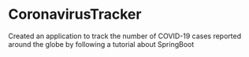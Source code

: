 # CoronavirusTracker
Created an application to track the number of COVID-19 cases reported around the globe by following a tutorial about SpringBoot 
